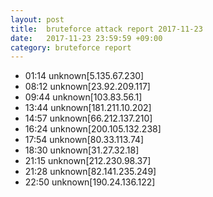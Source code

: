 ```yaml
---
layout: post
title:  bruteforce attack report 2017-11-23
date:   2017-11-23 23:59:59 +09:00
category: bruteforce report
---
```


* 01:14 unknown[5.135.67.230]
* 08:12 unknown[23.92.209.117]
* 09:44 unknown[103.83.56.1]
* 13:44 unknown[181.211.10.202]
* 14:57 unknown[66.212.137.210]
* 16:24 unknown[200.105.132.238]
* 17:54 unknown[80.33.113.74]
* 18:30 unknown[31.27.32.18]
* 21:15 unknown[212.230.98.37]
* 21:28 unknown[82.141.235.249]
* 22:50 unknown[190.24.136.122]
